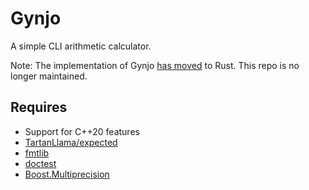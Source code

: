 # Gynjo

A simple CLI arithmetic calculator.

Note: The implementation of Gynjo [has moved](https://github.com/jonathansharman/gynjo) to Rust. This repo is no longer maintained.

Requires
--------
- Support for C++20 features
- [TartanLlama/expected](https://github.com/TartanLlama/expected)
- [fmtlib](https://github.com/fmtlib/fmt)
- [doctest](https://github.com/onqtam/doctest)
- [Boost.Multiprecision](https://www.boost.org/doc/libs/1_71_0/libs/multiprecision/doc/html/index.html)

